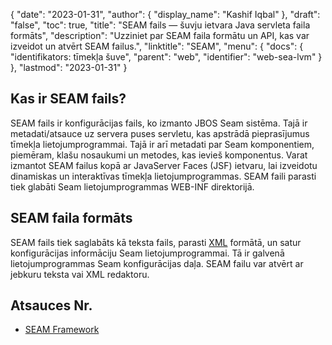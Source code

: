{
  "date": "2023-01-31",
  "author": {
    "display_name": "Kashif Iqbal"
},
  "draft": "false",
  "toc": true,
  "title": "SEAM fails — šuvju ietvara Java servleta faila formāts",
  "description": "Uzziniet par SEAM faila formātu un API, kas var izveidot un atvērt SEAM failus.",
  "linktitle": "SEAM",
  "menu": {
    "docs": {
"identifikators: tīmekļa šuve",
      "parent": "web",
      "identifier": "web-sea-lvm"
}
},
  "lastmod": "2023-01-31"
}

## Kas ir SEAM fails?

SEAM fails ir konfigurācijas fails, ko izmanto JBOS Seam sistēma. Tajā ir metadati/atsauce uz servera puses servletu, kas apstrādā pieprasījumus tīmekļa lietojumprogrammai. Tajā ir arī metadati par Seam komponentiem, piemēram, klašu nosaukumi un metodes, kas ievieš komponentus. Varat izmantot SEAM failus kopā ar JavaServer Faces (JSF) ietvaru, lai izveidotu dinamiskas un interaktīvas tīmekļa lietojumprogrammas. SEAM faili parasti tiek glabāti Seam lietojumprogrammas WEB-INF direktorijā.

## SEAM faila formāts

SEAM fails tiek saglabāts kā teksta fails, parasti [XML](/web/xml/) formātā, un satur konfigurācijas informāciju Seam lietojumprogrammai. Tā ir galvenā lietojumprogrammas Seam konfigurācijas daļa. SEAM failu var atvērt ar jebkuru teksta vai XML redaktoru.

## Atsauces Nr.

- [SEAM Framework](https://www.seamframework.org/)

